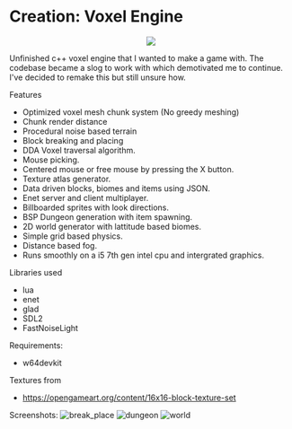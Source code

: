# Creation: Voxel Engine

<p align="center">
 <img src ="https://github.com/user-attachments/assets/588bdab1-290c-4679-a7ce-f0068c76dc9c">
</p>

Unfinished c++ voxel engine that I wanted to make a game with. The codebase became a slog to work with which demotivated me to continue. 
I've decided to remake this but still unsure how.

Features
- Optimized voxel mesh chunk system (No greedy meshing)
- Chunk render distance
- Procedural noise based terrain
- Block breaking and placing
- DDA Voxel traversal algorithm.
- Mouse picking.
- Centered mouse or free mouse by pressing the X button.
- Texture atlas generator.
- Data driven blocks, biomes and items using JSON.
- Enet server and client multiplayer.
- Billboarded sprites with look directions.
- BSP Dungeon generation with item spawning.
- 2D world generator with lattitude based biomes.
- Simple grid based physics.
- Distance based fog.
- Runs smoothly on a i5 7th gen intel cpu and intergrated graphics.

Libraries used
- lua
- enet
- glad
- SDL2
- FastNoiseLight

Requirements:
- w64devkit

Textures from
- https://opengameart.org/content/16x16-block-texture-set

Screenshots:
![break_place](https://github.com/user-attachments/assets/7f4defe7-9211-46af-9dc3-4952c5174588)
![dungeon](https://github.com/user-attachments/assets/6f279748-d557-4ff0-8dc7-aa881c4b685c)
![world](https://github.com/user-attachments/assets/48c8e2ff-8b1c-45cc-a4ac-14accf807f32)


